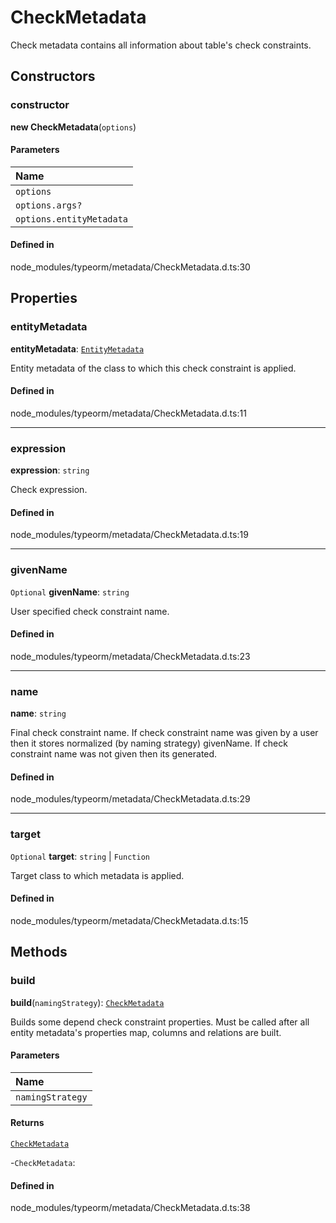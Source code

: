 # CheckMetadata

Check metadata contains all information about table's check constraints.

## Constructors

### constructor

**new CheckMetadata**(`options`)

#### Parameters

| Name |
| :------ |
| `options` | `object` |
| `options.args?` | [`CheckMetadataArgs`](../interfaces/CheckMetadataArgs.md) |
| `options.entityMetadata` | [`EntityMetadata`](EntityMetadata.md) |

#### Defined in

node_modules/typeorm/metadata/CheckMetadata.d.ts:30

## Properties

### entityMetadata

 **entityMetadata**: [`EntityMetadata`](EntityMetadata.md)

Entity metadata of the class to which this check constraint is applied.

#### Defined in

node_modules/typeorm/metadata/CheckMetadata.d.ts:11

___

### expression

 **expression**: `string`

Check expression.

#### Defined in

node_modules/typeorm/metadata/CheckMetadata.d.ts:19

___

### givenName

 `Optional` **givenName**: `string`

User specified check constraint name.

#### Defined in

node_modules/typeorm/metadata/CheckMetadata.d.ts:23

___

### name

 **name**: `string`

Final check constraint name.
If check constraint name was given by a user then it stores normalized (by naming strategy) givenName.
If check constraint name was not given then its generated.

#### Defined in

node_modules/typeorm/metadata/CheckMetadata.d.ts:29

___

### target

 `Optional` **target**: `string` \| `Function`

Target class to which metadata is applied.

#### Defined in

node_modules/typeorm/metadata/CheckMetadata.d.ts:15

## Methods

### build

**build**(`namingStrategy`): [`CheckMetadata`](CheckMetadata.md)

Builds some depend check constraint properties.
Must be called after all entity metadata's properties map, columns and relations are built.

#### Parameters

| Name |
| :------ |
| `namingStrategy` | [`NamingStrategyInterface`](../interfaces/NamingStrategyInterface.md) |

#### Returns

[`CheckMetadata`](CheckMetadata.md)

-`CheckMetadata`: 

#### Defined in

node_modules/typeorm/metadata/CheckMetadata.d.ts:38
